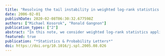 ```yaml
---
title: "Resolving the tail instability in weighted log-rank statistics for clustered survival data"
date: 2006-02-01
publishDate: 2020-02-08T06:30:32.677598Z
authors: ["Michael Kosorok", "Ronald Gangnon"]
publication_types: ["2"]
abstract: "In this note, we consider weighted log-rank statistics applied to clustered survival data with variable cluster sizes and arbitrary treatment assignments within clusters. Specifically, we verify that the contribution over the time interval for which the risk set proportion is arbitrarily small (the so-called “tail instability”) is asymptotically negligible. These results were claimed but not proven by Gangnon and Kosorok [2004. Sample-size formula for clustered survival data using weighted log-rank statistics. Biometrika 91, 263–275.] who developed sample size formulas in this context. The main difficulty is that standard martingale methods cannot be used on account of the dependencies within clusters, and new methods are required."
featured: true
publication: "*Statistics & Probability Letters*"
doi: https://doi.org/10.1016/j.spl.2005.08.026
---
```


